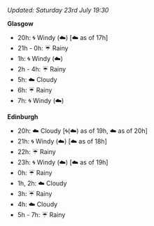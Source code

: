 *Updated: Saturday 23rd July 19:30*

**Glasgow**

* 20h: :cyclone: Windy (:cloud:) [:cloud: as of 17h]
* 21h - 0h: :umbrella: Rainy
* 1h: :cyclone: Windy (:cloud:)
* 2h - 4h: :umbrella: Rainy
* 5h: :cloud: Cloudy
* 6h: :umbrella: Rainy
* 7h: :cyclone: Windy (:cloud:)

**Edinburgh**

* 20h: :cloud: Cloudy [:cyclone:(:cloud:) as of 19h, :cloud: as of 20h]
* 21h: :cyclone: Windy (:cloud:) [:cloud: as of 18h]
* 22h: :umbrella: Rainy
* 23h: :cyclone: Windy (:cloud:) [:cloud: as of 19h]
* 0h: :umbrella: Rainy
* 1h, 2h: :cloud: Cloudy
* 3h: :umbrella: Rainy
* 4h: :cloud: Cloudy
* 5h - 7h: :umbrella: Rainy
